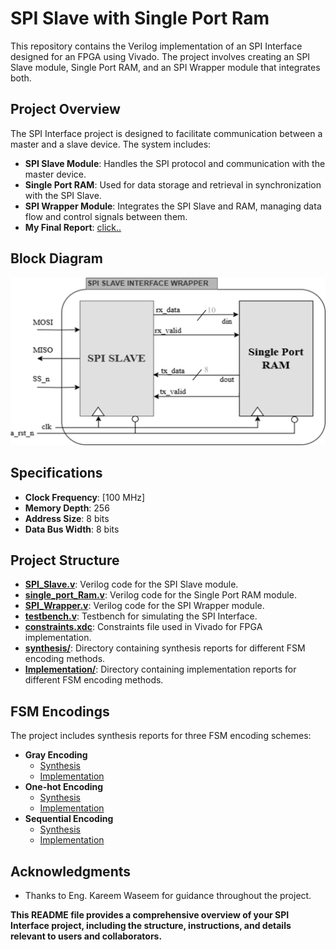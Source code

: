 # SPI Slave with Single Port Ram 

This repository contains the Verilog implementation of an SPI Interface designed for an FPGA using Vivado. The project involves creating an SPI Slave module, Single Port RAM, and an SPI Wrapper module that integrates both.

## Project Overview

The SPI Interface project is designed to facilitate communication between a master and a slave device. The system includes:
- **SPI Slave Module**: Handles the SPI protocol and communication with the master device.
- **Single Port RAM**: Used for data storage and retrieval in synchronization with the SPI Slave.
- **SPI Wrapper Module**: Integrates the SPI Slave and RAM, managing data flow and control signals between them.
- **My Final Report**: [click..](Youssif_Ahmed_SPI_Project.pdf)

## Block Diagram

<p align="center">
  <img src="SPI_Wrapper_blk_diagram.png" alt="SPI Wrapper Diagram">
</p>

## Specifications

- **Clock Frequency**: [100 MHz]
- **Memory Depth**: 256
- **Address Size**: 8 bits
- **Data Bus Width**: 8 bits

## Project Structure

- [**SPI_Slave.v**](RTL_design/SPI_Slave.v): Verilog code for the SPI Slave module.
- [**single_port_Ram.v**](RTL_design/Single_Port_Ram.v): Verilog code for the Single Port RAM module.
- [**SPI_Wrapper.v**](RTL_design/SPI_Wrapper.v): Verilog code for the SPI Wrapper module.
- [**testbench.v**](Testbench/SPI_Master_tb.v): Testbench for simulating the SPI Interface.
- [**constraints.xdc**](FPGA_Flow/SPI_Constraints.xdc): Constraints file used in Vivado for FPGA implementation.
- [**synthesis/**](FPGA_Flow/Synthesis): Directory containing synthesis reports for different FSM encoding methods.
- [**Implementation/**](FPGA_Flow/Implementation): Directory containing implementation reports for different FSM encoding methods.

## FSM Encodings

The project includes synthesis reports for three FSM encoding schemes:
- **Gray Encoding**
  - [Synthesis](FPGA_Flow/Synthesis/Gray_encoding)
  - [Implementation](FPGA_Flow/Implementation/Gray_encoding)
- **One-hot Encoding**
  - [Synthesis](FPGA_Flow/Synthesis/OneHot_encoding)
  - [Implementation](FPGA_Flow/Implementation/OneHot_encoding)
- **Sequential Encoding**
  - [Synthesis](FPGA_Flow/Synthesis/Sequential_encoding)
  - [Implementation](FPGA_Flow/Implementation/Sequential_encoding)

## Acknowledgments

- Thanks to Eng. Kareem Waseem for guidance throughout the project.

**This README file provides a comprehensive overview of your SPI Interface project, including the structure, instructions, and details relevant to users and collaborators.**
